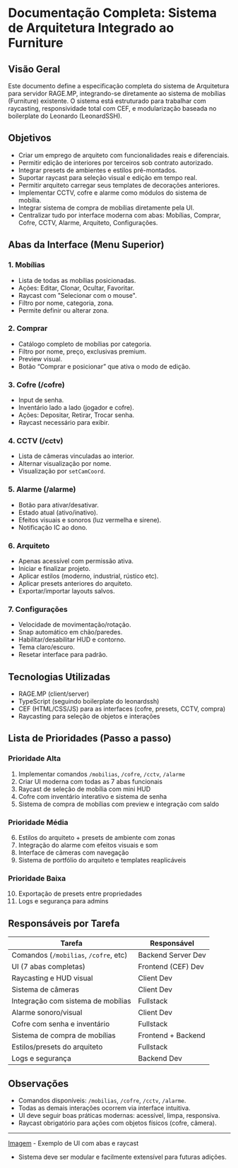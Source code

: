# Documentação Completa: Sistema de Arquitetura Integrado ao Furniture

## Visão Geral

Este documento define a especificação completa do sistema de Arquitetura para servidor RAGE.MP, integrando-se diretamente ao sistema de mobílias (Furniture) existente. O sistema está estruturado para trabalhar com raycasting, responsividade total com CEF, e modularização baseada no boilerplate do Leonardo (LeonardSSH).

## Objetivos

* Criar um emprego de arquiteto com funcionalidades reais e diferenciais.
* Permitir edição de interiores por terceiros sob contrato autorizado.
* Integrar presets de ambientes e estilos pré-montados.
* Suportar raycast para seleção visual e edição em tempo real.
* Permitir arquiteto carregar seus templates de decorações anteriores.
* Implementar CCTV, cofre e alarme como módulos do sistema de mobília.
* Integrar sistema de compra de mobílias diretamente pela UI.
* Centralizar tudo por interface moderna com abas: Mobílias, Comprar, Cofre, CCTV, Alarme, Arquiteto, Configurações.

## Abas da Interface (Menu Superior)

### 1. Mobílias

* Lista de todas as mobílias posicionadas.
* Ações: Editar, Clonar, Ocultar, Favoritar.
* Raycast com "Selecionar com o mouse".
* Filtro por nome, categoria, zona.
* Permite definir ou alterar zona.

### 2. Comprar

* Catálogo completo de mobílias por categoria.
* Filtro por nome, preço, exclusivas premium.
* Preview visual.
* Botão “Comprar e posicionar” que ativa o modo de edição.

### 3. Cofre (/cofre)

* Input de senha.
* Inventário lado a lado (jogador e cofre).
* Ações: Depositar, Retirar, Trocar senha.
* Raycast necessário para exibir.

### 4. CCTV (/cctv)

* Lista de câmeras vinculadas ao interior.
* Alternar visualização por nome.
* Visualização por `setCamCoord`.

### 5. Alarme (/alarme)

* Botão para ativar/desativar.
* Estado atual (ativo/inativo).
* Efeitos visuais e sonoros (luz vermelha e sirene).
* Notificação IC ao dono.

### 6. Arquiteto

* Apenas acessível com permissão ativa.
* Iniciar e finalizar projeto.
* Aplicar estilos (moderno, industrial, rústico etc).
* Aplicar presets anteriores do arquiteto.
* Exportar/importar layouts salvos.

### 7. Configurações

* Velocidade de movimentação/rotação.
* Snap automático em chão/paredes.
* Habilitar/desabilitar HUD e contorno.
* Tema claro/escuro.
* Resetar interface para padrão.

## Tecnologias Utilizadas

* RAGE.MP (client/server)
* TypeScript (seguindo boilerplate do leonardssh)
* CEF (HTML/CSS/JS) para as interfaces (cofre, presets, CCTV, compra)
* Raycasting para seleção de objetos e interações

## Lista de Prioridades (Passo a passo)

### Prioridade Alta

1. Implementar comandos `/mobilias`, `/cofre`, `/cctv`, `/alarme`
2. Criar UI moderna com todas as 7 abas funcionais
3. Raycast de seleção de mobília com mini HUD
4. Cofre com inventário interativo e sistema de senha
5. Sistema de compra de mobílias com preview e integração com saldo

### Prioridade Média

6. Estilos do arquiteto + presets de ambiente com zonas
7. Integração do alarme com efeitos visuais e som
8. Interface de câmeras com navegação
9. Sistema de portfólio do arquiteto e templates reaplicáveis

### Prioridade Baixa

10. Exportação de presets entre propriedades
11. Logs e segurança para admins

## Responsáveis por Tarefa

| Tarefa                                | Responsável        |
| ------------------------------------- | ------------------ |
| Comandos (`/mobilias`, `/cofre`, etc) | Backend Server Dev |
| UI (7 abas completas)                 | Frontend (CEF) Dev |
| Raycasting e HUD visual               | Client Dev         |
| Sistema de câmeras                    | Client Dev         |
| Integração com sistema de mobílias    | Fullstack          |
| Alarme sonoro/visual                  | Client Dev         |
| Cofre com senha e inventário          | Fullstack          |
| Sistema de compra de mobílias         | Frontend + Backend |
| Estilos/presets do arquiteto          | Fullstack          |
| Logs e segurança                      | Backend Dev        |

## Observações

* Comandos disponíveis: `/mobilias`, `/cofre`, `/cctv`, `/alarme`.
* Todas as demais interações ocorrem via interface intuitiva.
* UI deve seguir boas práticas modernas: acessível, limpa, responsiva.
* Raycast obrigatório para ações com objetos físicos (cofre, câmera).

---
[Imagem](https://imgur.com/Dbj0vwx.png) - Exemplo de UI com abas e raycast
* Sistema deve ser modular e facilmente extensível para futuras adições.